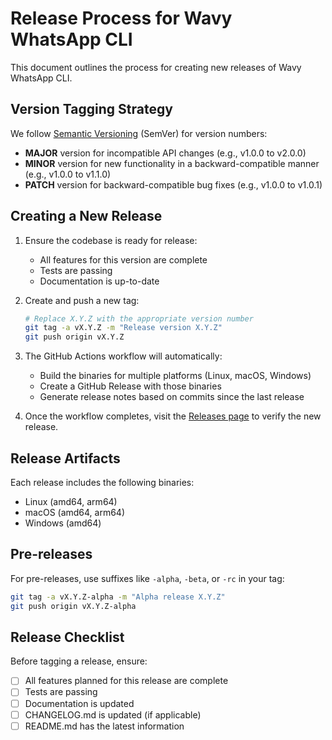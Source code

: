 # Release Process for Wavy WhatsApp CLI

This document outlines the process for creating new releases of Wavy WhatsApp CLI.

## Version Tagging Strategy

We follow [Semantic Versioning](https://semver.org/) (SemVer) for version numbers:

- **MAJOR** version for incompatible API changes (e.g., v1.0.0 to v2.0.0)
- **MINOR** version for new functionality in a backward-compatible manner (e.g., v1.0.0 to v1.1.0)
- **PATCH** version for backward-compatible bug fixes (e.g., v1.0.0 to v1.0.1)

## Creating a New Release

1. Ensure the codebase is ready for release:

   - All features for this version are complete
   - Tests are passing
   - Documentation is up-to-date

2. Create and push a new tag:

   ```bash
   # Replace X.Y.Z with the appropriate version number
   git tag -a vX.Y.Z -m "Release version X.Y.Z"
   git push origin vX.Y.Z
   ```

3. The GitHub Actions workflow will automatically:

   - Build the binaries for multiple platforms (Linux, macOS, Windows)
   - Create a GitHub Release with those binaries
   - Generate release notes based on commits since the last release

4. Once the workflow completes, visit the [Releases page](https://github.com/YOUR_USERNAME/wavy-whatsapp-cli/releases) to verify the new release.

## Release Artifacts

Each release includes the following binaries:

- Linux (amd64, arm64)
- macOS (amd64, arm64)
- Windows (amd64)

## Pre-releases

For pre-releases, use suffixes like `-alpha`, `-beta`, or `-rc` in your tag:

```bash
git tag -a vX.Y.Z-alpha -m "Alpha release X.Y.Z"
git push origin vX.Y.Z-alpha
```

## Release Checklist

Before tagging a release, ensure:

- [ ] All features planned for this release are complete
- [ ] Tests are passing
- [ ] Documentation is updated
- [ ] CHANGELOG.md is updated (if applicable)
- [ ] README.md has the latest information
